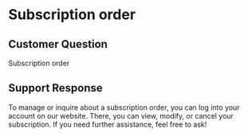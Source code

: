 # Subscription order

## Customer Question

Subscription order

## Support Response

To manage or inquire about a subscription order, you can log into your account on our website. There, you can view, modify, or cancel your subscription. If you need further assistance, feel free to ask!
